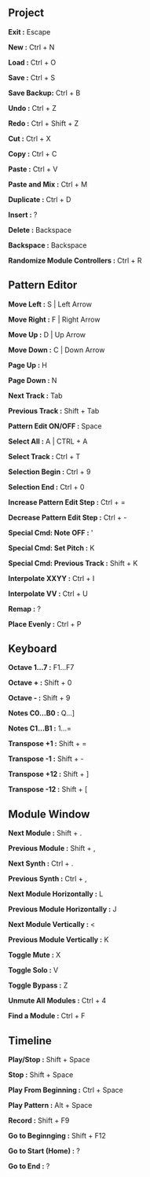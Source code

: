 ## Project

**Exit :** Escape

**New :** Ctrl + N

**Load :** Ctrl + O

**Save :** Ctrl + S

**Save Backup:** Ctrl + B

**Undo :** Ctrl + Z

**Redo :** Ctrl + Shift + Z

**Cut :** Ctrl + X

**Copy :** Ctrl + C

**Paste :** Ctrl + V

**Paste and Mix :** Ctrl + M

**Duplicate :** Ctrl + D

**Insert :** ?

**Delete :** Backspace

**Backspace :** Backspace

**Randomize Module Controllers :** Ctrl + R


## Pattern Editor

**Move Left :**  S  |  Left Arrow

**Move Right :**  F  |  Right Arrow

**Move Up :**  D  |  Up Arrow

**Move Down :**  C  |  Down Arrow

**Page Up :**  H

**Page Down :**  N

**Next Track :**  Tab

**Previous Track :**  Shift + Tab

**Pattern Edit ON/OFF :**  Space

**Select All :**  A  |  CTRL + A

**Select Track :** Ctrl + T

**Selection Begin :** Ctrl + 9

**Selection End :** Ctrl + 0

**Increase Pattern Edit Step :**  Ctrl + =

**Decrease Pattern Edit Step :**  Ctrl + -

**Special Cmd: Note OFF :** '

**Special Cmd: Set Pitch :**  K

**Special Cmd: Previous Track :**  Shift + K

**Interpolate XXYY :**  Ctrl + I

**Interpolate VV :**  Ctrl + U

**Remap :** ?

**Place Evenly :**  Ctrl + P


## Keyboard

**Octave 1...7 :**  F1...F7

**Octave + :**  Shift + 0

**Octave - :**  Shift + 9

**Notes C0...B0 :**  Q...]

**Notes C1...B1 :**  1...=

**Transpose +1 :**  Shift + =

**Transpose -1 :**  Shift + -

**Transpose +12 :**  Shift + ]

**Transpose -12 :**  Shift + [


## Module Window

**Next Module :** Shift + .

**Previous Module :** Shift + ,

**Next Synth :** Ctrl + .

**Previous Synth :** Ctrl + ,

**Next Module Horizontally :** L

**Previous Module Horizontally :** J

**Next Module Vertically :** <

**Previous Module Vertically :** K

**Toggle Mute :** X

**Toggle Solo :** V

**Toggle Bypass :** Z

**Unmute All Modules :** Ctrl + 4

**Find a Module :** Ctrl + F

## Timeline

**Play/Stop :**  Shift + Space

**Stop :**  Shift + Space

**Play From Beginning :**  Ctrl + Space

**Play Pattern :**  Alt + Space

**Record :**  Shift + F9

**Go to Beginnging :**  Shift + F12

**Go to Start (Home) :** ?

**Go to End :** ?
